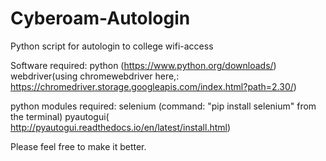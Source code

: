 # Cyberoam-Autologin
Python script for autologin to college wifi-access


Software required:
python (https://www.python.org/downloads/)
webdriver(using chromewebdriver here,: https://chromedriver.storage.googleapis.com/index.html?path=2.30/)

python modules required:
selenium (command: "pip install selenium" from the terminal)
pyautogui( http://pyautogui.readthedocs.io/en/latest/install.html)

Please feel free to make it better.
